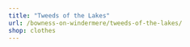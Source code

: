 ```yaml
---
title: "Tweeds of the Lakes"
url: /bowness-on-windermere/tweeds-of-the-lakes/
shop: clothes
---
```

